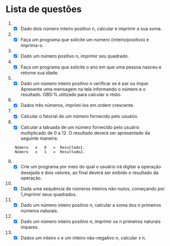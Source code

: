 # Lista de questões
1. - [x] Dado dois número inteiro positivo n, calcular e imprimir a sua soma.
2. - [x] Faça um programa que solicite um número (inteiro/positivo) e imprima-o.
3. - [x] Dado um número positivo n, imprimir seu quadrado.
4. - [x] Faça um programa que solicite o ano em que uma pessoa nasceu e retorne sua idade.
5. - [x] Dado um número inteiro positivo n verificar se é par ou ímpar. Apresente uma mensagem na tela informando o número e o resultado. OBS:% utilizado para calcular o resto.
6. - [x] Dados três números, imprimi-los em ordem crescente.
7. - [x] Calcular o fatorial de um número fornecido pelo usuário.
8. - [x] Calcular a tabuada de um número fornecido pelo usuário multiplicado de 0 a 12. O resultado deverá ser  apresentado da seguinte maneira:
``` 
    Número   x   0   =  Resultado1.
    Número   x   1   =  Resultado2.
```
9. - [x] Crie um programa por meio do qual o usuário irá digitar a operação desejada e dois valores, ao final deverá ser exibido o resultado da operação.
10. - [x] Dada uma sequência de números inteiros não-nulos, começando por 1,imprimir seus quadrados.
11. - [x] Dado um número inteiro positivo n, calcular a soma dos n primeiros números naturais.
12. - [x] Dado um número inteiro positivo n, imprimir os n primeiros naturais ímpares.
13. - [x] Dados um inteiro x e um inteiro não-negativo n, calcular x n.      
